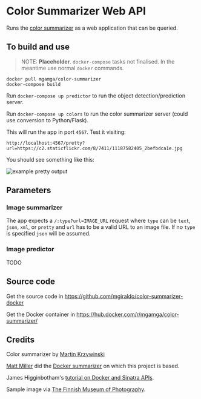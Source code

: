# Color Summarizer Web API

Runs the [color summarizer](http://mkweb.bcgsc.ca/color-summarizer/) as a web application that can be queried.

## To build and use

> NOTE: **Placeholder**. `docker-compose` tasks not finalised. In the meantime use normal `docker` commands.

```
docker pull mgamga/color-summarizer
docker-compose build
```
Run `docker-compose up predictor` to run the object detection/prediction server.

Run `docker-compose up colors` to run the color summarizer server (could use conversion to Python/Flask).

This will run the app in port `4567`. Test it visiting:

`http://localhost:4567/pretty?url=https://c2.staticflickr.com/8/7411/11187582405_2befbdca1e.jpg`

You should see something like this:

![example pretty output](demo.jpg)

## Parameters

### Image summarizer

The app expects a `/:type?url=IMAGE_URL` request where `type` can be `text`, `json`, `xml`, or `pretty` and `url` has to be a valid URL to an image file. If no `type` is specified `json` will be assumed.

### Image predictor

TODO

## Source code

Get the source code in https://github.com/mgiraldo/color-summarizer-docker

Get the Docker container in https://hub.docker.com/r/mgamga/color-summarizer/

## Credits

Color summarizer by [Martin Krzywinski](http://mkweb.bcgsc.ca/colorsummarizer/)

[Matt Miller](https://twitter.com/thisismmiller) did the [Docker summarizer](https://github.com/thisismattmiller/color-summarizer-docker) on which this project is based.

James Higginbotham's [tutorial on Docker and Sinatra APIs](https://dzone.com/articles/deploying-rest-apis-to-docker-using-ruby-and-sinat).

Sample image via [The Finnish Museum of Photography](https://www.flickr.com/photos/valokuvataiteenmuseo/11187582405/).
